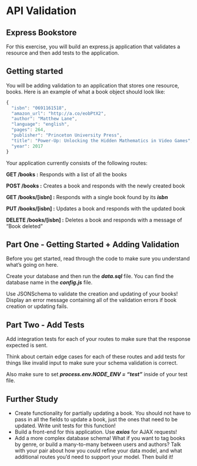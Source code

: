 # API Validation

## **Express Bookstore**

For this exercise, you will build an express.js application that validates a resource and then add tests to the application.

## **Getting started**

You will be adding validation to an application that stores one resource, books. Here is an example of what a book object should look like:

```jsx
{
  "isbn": "0691161518",
  "amazon_url": "http://a.co/eobPtX2",
  "author": "Matthew Lane",
  "language": "english",
  "pages": 264,
  "publisher": "Princeton University Press",
  "title": "Power-Up: Unlocking the Hidden Mathematics in Video Games",
  "year": 2017
}
```

Your application currently consists of the following routes:

**GET /books :** Responds with a list of all the books

**POST /books :** Creates a book and responds with the newly created book

**GET /books/[isbn] :** Responds with a single book found by its **_isbn_**

**PUT /books/[isbn] :** Updates a book and responds with the updated book

**DELETE /books/[isbn] :** Deletes a book and responds with a message of “Book deleted”

## **Part One - Getting Started + Adding Validation**

Before you get started, read through the code to make sure you understand what’s going on here.

Create your database and then run the **_data.sql_** file. You can find the database name in the **_config.js_** file.

Use JSONSchema to validate the creation and updating of your books! Display an error message containing all of the validation errors if book creation or updating fails.

## **Part Two - Add Tests**

Add integration tests for each of your routes to make sure that the response expected is sent.

Think about certain edge cases for each of these routes and add tests for things like invalid input to make sure your schema validation is correct.

Also make sure to set **_process.env.NODE_ENV = “test”_** inside of your test file.

## **Further Study**

- Create functionality for partially updating a book. You should not have to pass in all the fields to update a book, just the ones that need to be updated. Write unit tests for this function!
- Build a front-end for this application. Use **_axios_** for AJAX requests!
- Add a more complex database schema! What if you want to tag books by genre, or build a many-to-many between users and authors? Talk with your pair about how you could refine your data model, and what additional routes you’d need to support your model. Then build it!
